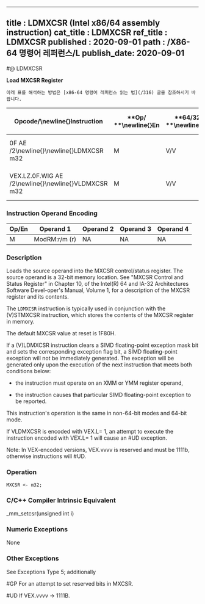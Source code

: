 ----------------------------
title : LDMXCSR (Intel x86/64 assembly instruction)
cat_title : LDMXCSR
ref_title : LDMXCSR
published : 2020-09-01
path : /X86-64 명령어 레퍼런스/L
publish_date: 2020-09-01
----------------------------


#@ LDMXCSR

**Load MXCSR Register**

```lec-info
아래 표를 해석하는 방법은 [x86-64 명령어 레퍼런스 읽는 법](/316) 글을 참조하시기 바랍니다.
```

|**Opcode/**\newline{}**Instruction**|**Op/ **\newline{}**En**|**64/32-bit **\newline{}**Mode**|**CPUID **\newline{}**Feature **\newline{}**Flag**|**Description**|
|------------------------------------|------------------------|--------------------------------|--------------------------------------------------|---------------|
|0F AE /2\newline{}\newline{}LDMXCSR m32|M|V/V|SSE|Load MXCSR register from m32.|
|VEX.LZ.0F.WIG AE /2\newline{}\newline{}VLDMXCSR m32|M|V/V|AVX|Load MXCSR register from m32.|
### Instruction Operand Encoding


|Op/En|Operand 1|Operand 2|Operand 3|Operand 4|
|-----|---------|---------|---------|---------|
|M|ModRM:r/m (r)|NA|NA|NA|
### Description


Loads the source operand into the MXCSR control/status register. The source operand is a 32-bit memory location. See "MXCSR Control and Status Register" in Chapter 10, of the Intel(R) 64 and IA-32 Architectures Software Devel-oper's Manual, Volume 1, for a description of the MXCSR register and its contents.

The `LDMXCSR` instruction is typically used in conjunction with the (V)STMXCSR instruction, which stores the contents of the MXCSR register in memory.

The default MXCSR value at reset is 1F80H.

If a (V)LDMXCSR instruction clears a SIMD floating-point exception mask bit and sets the corresponding exception flag bit, a SIMD floating-point exception will not be immediately generated. The exception will be generated only upon the execution of the next instruction that meets both conditions below:

*  the instruction must operate on an XMM or YMM register operand,

*  the instruction causes that particular SIMD floating-point exception to be reported. 

This instruction's operation is the same in non-64-bit modes and 64-bit mode.

If VLDMXCSR is encoded with VEX.L= 1, an attempt to execute the instruction encoded with VEX.L= 1 will cause an #UD exception.

Note: In VEX-encoded versions, VEX.vvvv is reserved and must be 1111b, otherwise instructions will #UD.


### Operation

```info-verb
MXCSR <- m32;
```
### C/C++ Compiler Intrinsic Equivalent


_mm_setcsr(unsigned int i)

### Numeric Exceptions


None

### Other Exceptions


See Exceptions Type 5; additionally

#GP For an attempt to set reserved bits in MXCSR.

#UD If VEX.vvvv ->  1111B.

